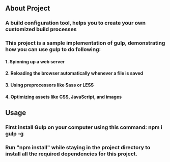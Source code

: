 ## About Project
### A build configuration tool, helps you to create your own customized build processes

### This project is a sample implementation of gulp, demonstrating how you can use gulp to do following:
#### 	1. 	Spinning up a web server
#### 	2.	Reloading the browser automatically whenever a file is saved
#### 	3.	Using preprocessors like Sass or LESS
#### 	4. 	Optimizing assets like CSS, JavaScript, and images


## Usage

### First install Gulp on your computer using this command: npm i gulp -g
### Run "npm install" while staying in the project directory to install all the required dependencies for this project.